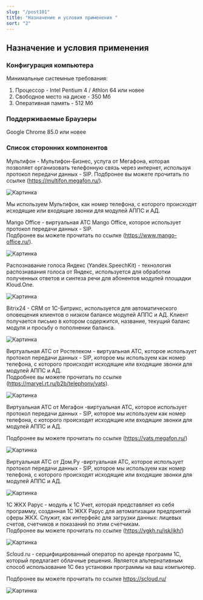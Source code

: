 ```yaml
---
slug: "/post101"
title: "Назначение и условия применения "
sort: "2"
---
```


## Назначение и условия применения

### Конфигурация компьютера

Минимальные системные требования:

1. Процессор - Intel Pentium 4 / Athlon 64 или новее
1. Свободное место на диске - 350 Мб
1. Оперативная память - 512 Mб

### Поддерживаемые Браузеры

Google Chrome 85.0 или новее

### Список сторонних компонентов

Мультифон - Мультифон-Бизнес, услуга от Мегафона, которая позволяет организовать телефонную связь через интернет, используя протокол передачи данных - SIP. Подбронее вы можете прочитать по ссылке  (https://multifon.megafon.ru/).

![Картинка](./images/about_megafon.png "Страница Мультифон Бизнес от Мегафон")

Мы используем Мультифон, как номер телефона, с которого происходят исходящие или  входящие звонки для модулей  АППС и АД.

Mango Office - виртуальная АТС Mango Office, которое использует протокол передачи данных - SIP.  
Подбронее вы можете прочитать по ссылке  (https://www.mango-office.ru/).

![Картинка](./images/about_mango_office.png "Страница Mango Office от Манго Телеком")

Распознавание голоса Яндекс (Yandex.SpeechKit) - технология распознавания голоса от Яндекс, используется для обработки полученных ответов и синтеза речи для абонентов модулей площадки Kloud.One.

![Картинка](./images/about_yandex.png " Страница Yandex SpeechKit от Яндекс")

Bitrix24 - CRM  от 1С-Битрикс, используется для автоматического оповещения клиентов о низком балансе модулей АППС и АД. Клиент получается письмо в котором содержится, название, текущий баланс модуля и просьбу о пополнении баланса.

![Картинка](./images/about_bitrix.png "Страница Битрикс 24 от 1С-Битрикс")

Виртуальная АТС от Ростелеком - виртуальная АТС, которое использует протокол передачи данных - SIP, которое мы используем как номер телефона, с которого происходят исходящие или  входящие звонки для модулей  АППС и АД.  
Подробнее вы можете прочитать по ссылке  (https://maryel.rt.ru/b2b/telephony/vats).

![Картинка](./images/about_rt_ats.png "Страница Виртуальная АТС от Ростелеком")

Виртуальная АТС от Мегафон -виртуальная АТС, которое использует протокол передачи данных - SIP, которое мы используем как номер телефона, с которого происходят исходящие или  входящие звонки для модулей  АППС и АД.

Подбронее вы можете прочитать по ссылке  (https://vats.megafon.ru/)

![Картинка](./images/about_megafon_ats.png "Страница Виртуальная АТС от Мегафон")

Виртуальная АТС от Дом.Ру -виртуальная АТС, которое использует протокол передачи данных - SIP, которое мы используем как номер телефона, с которого происходят исходящие или  входящие звонки для модулей  АППС и АД.

![Картинка](./images/about_domru.png "Страница Виртуальная АТС от Дом.Ру")

1C ЖКХ Рарус - модуль к 1С Учет, которая представляет из себя программу, созданная 1С ЖКХ Рарус для автоматизации предприятий сферы ЖКХ. Служит, как интерфейс для загрузки данных: лицевых счетов, счетчиков и показаний по этим счетчикам.  
Подбронее вы можете прочитать по ссылке (https://vgkh.ru/jsk/jkh/)

![Картинка](./images/about_rarus.png "Страница 1C ЖКХ Рарус")

Scloud.ru - серцифицированный оператор по аренде программ 1С, который предлагает облачные решения. Является альтернативным способ использование 1С без установки программы на ваш компьютер.

Подбронее вы можете прочитать по ссылке https://scloud.ru/

![Картинка](./images/about_scloud.png "Страница Scloud.ru")